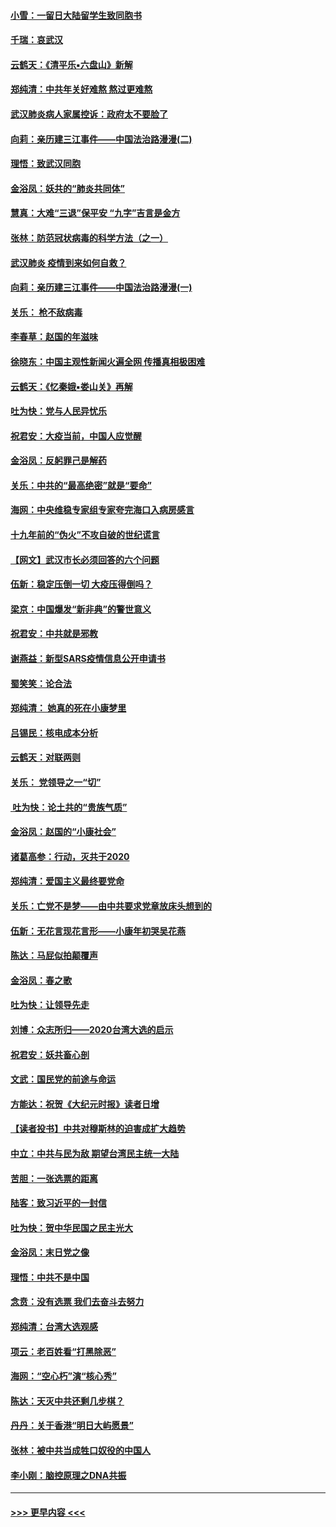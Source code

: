 #### [小雪：一留日大陆留学生致同胞书](../pages/nsc993/n11834624.md?t=02010933) 
#### [千瑞：哀武汉](../pages/nsc993/n11833647.md?t=02010933) 
#### [云鹤天：《清平乐▪六盘山》新解](../pages/nsc993/n11833611.md?t=02010933) 
#### [郑纯清：中共年关好难熬 熬过更难熬](../pages/nsc993/n11833489.md?t=02010933) 
#### [武汉肺炎病人家属控诉：政府太不要脸了](../pages/nsc993/n11833205.md?t=02010933) 
#### [向莉：亲历建三江事件——中国法治路漫漫(二)](../pages/nsc993/n11829102.md?t=02010933) 
#### [理悟：致武汉同胞](../pages/nsc993/n11831522.md?t=02010933) 
#### [金浴凤：妖共的“肺炎共同体”](../pages/nsc993/n11829448.md?t=02010933) 
#### [慧真：大难“三退”保平安 “九字”吉言是金方](../pages/nsc993/n11829501.md?t=02010933) 
#### [张林：防范冠状病毒的科学方法（之一）](../pages/nsc993/n11828618.md?t=02010933) 
#### [武汉肺炎 疫情到来如何自救？](../pages/nsc993/n11827632.md?t=02010933) 
#### [向莉：亲历建三江事件——中国法治路漫漫(一)](../pages/nsc993/n11827190.md?t=02010933) 
#### [关乐： 枪不敌病毒](../pages/nsc993/n11826746.md?t=02010933) 
#### [李春草：赵国的年滋味](../pages/nsc993/n11826321.md?t=02010933) 
#### [徐晓东：中国主观性新闻火遍全网 传播真相极困难](../pages/nsc993/n11826508.md?t=02010933) 
#### [云鹤天：《忆秦娥▪娄山关》再解](../pages/nsc993/n11824682.md?t=02010933) 
#### [吐为快：党与人民异忧乐](../pages/nsc993/n11824660.md?t=02010933) 
#### [祝君安：大疫当前，中国人应觉醒](../pages/nsc993/n11821946.md?t=02010933) 
#### [金浴凤：反躬罪己是解药](../pages/nsc993/n11820280.md?t=02010933) 
#### [关乐：中共的“最高绝密”就是“要命”](../pages/nsc993/n11816946.md?t=02010933) 
#### [海网：中央维稳专家组专家夸完海口入病房感言](../pages/nsc993/n11815138.md?t=02010933) 
#### [十九年前的“伪火”不攻自破的世纪谎言](../pages/nsc993/n11813238.md?t=02010933) 
#### [【网文】武汉市长必须回答的六个问题](../pages/nsc993/n11813848.md?t=02010933) 
#### [伍新：稳定压倒一切 大疫压得倒吗？](../pages/nsc993/n11812634.md?t=02010933) 
#### [梁京：中国爆发“新非典”的警世意义](../pages/nsc993/n11812554.md?t=02010933) 
#### [祝君安：中共就是邪教](../pages/nsc993/n11812431.md?t=02010933) 
#### [谢燕益：新型SARS疫情信息公开申请书](../pages/nsc993/n11808840.md?t=02010933) 
#### [蜀笑笑：论合法](../pages/nsc993/n11808064.md?t=02010933) 
#### [郑纯清： 她真的死在小康梦里](../pages/nsc993/n11806623.md?t=02010933) 
#### [吕锡民：核电成本分析](../pages/nsc993/n11806284.md?t=02010933) 
#### [云鹤天：对联两则](../pages/nsc993/n11805957.md?t=02010933) 
#### [关乐： 党领导之一“切”](../pages/nsc993/n11804505.md?t=02010933) 
#### [ 吐为快：论土共的“贵族气质”](../pages/nsc993/n11804490.md?t=02010933) 
#### [金浴凤：赵国的“小康社会”](../pages/nsc993/n11804452.md?t=02010933) 
#### [诸葛高参：行动，灭共于2020](../pages/nsc993/n11804120.md?t=02010933) 
#### [郑纯清：爱国主义最终要党命](../pages/nsc993/n11802197.md?t=02010933) 
#### [关乐：亡党不是梦——由中共要求党章放床头想到的](../pages/nsc993/n11802156.md?t=02010933) 
#### [伍新：无花言现花言形——小康年初哭吴花燕](../pages/nsc993/n11800044.md?t=02010933) 
#### [陈达：马屁似拍颠覆声](../pages/nsc993/n11800010.md?t=02010933) 
#### [金浴凤：春之歌](../pages/nsc993/n11797687.md?t=02010933) 
#### [吐为快：让领导先走](../pages/nsc993/n11797512.md?t=02010933) 
#### [刘博：众志所归——2020台湾大选的启示](../pages/nsc993/n11796878.md?t=02010933) 
#### [祝君安：妖共畜心剖](../pages/nsc993/n11794273.md?t=02010933) 
#### [文武：国民党的前途与命运](../pages/nsc993/n11794198.md?t=02010933) 
#### [方能达：祝贺《大纪元时报》读者日增](../pages/nsc993/n11793807.md?t=02010933) 
#### [【读者投书】中共对穆斯林的迫害成扩大趋势](../pages/nsc993/n11791371.md?t=02010933) 
#### [中立：中共与民为敌 期望台湾民主统一大陆](../pages/nsc993/n11790392.md?t=02010933) 
#### [苦胆：一张选票的距离](../pages/nsc993/n11788914.md?t=02010933) 
#### [陆客：致习近平的一封信](../pages/nsc993/n11788867.md?t=02010933) 
#### [吐为快：贺中华民国之民主光大](../pages/nsc993/n11788618.md?t=02010933) 
#### [金浴凤：末日党之像](../pages/nsc993/n11787475.md?t=02010933) 
#### [理悟：中共不是中国](../pages/nsc993/n11787463.md?t=02010933) 
#### [念贲：没有选票  我们去奋斗去努力](../pages/nsc993/n11787398.md?t=02010933) 
#### [郑纯清：台湾大选观感](../pages/nsc993/n11786210.md?t=02010933) 
#### [项云：老百姓看“打黑除恶”](../pages/nsc993/n11785398.md?t=02010933) 
#### [海网：“空心朽”演“核心秀”](../pages/nsc993/n11783874.md?t=02010933) 
#### [陈达：天灭中共还剩几步棋？](../pages/nsc993/n11783719.md?t=02010933) 
#### [丹丹：关于香港“明日大屿愿景”](../pages/nsc993/n11783273.md?t=02010933) 
#### [张林：被中共当成牲口奴役的中国人](../pages/nsc993/n11782397.md?t=02010933) 
#### [李小刚：脑控原理之DNA共振](../pages/nsc993/n11780962.md?t=02010933) 

----
#### [ >>> 更早内容 <<< ](../indexes/nsc993-earlier.md)
